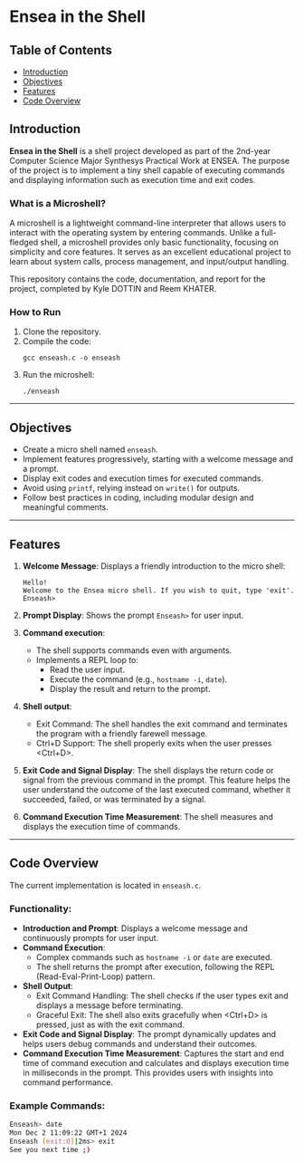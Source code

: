 # Ensea in the Shell

## Table of Contents
- [Introduction](#introduction)
- [Objectives](#objectives)
- [Features](#features)
- [Code Overview](#code-overview)

## Introduction
**Ensea in the Shell** is a shell project developed as part of the 2nd-year Computer Science Major Synthesys Practical Work at ENSEA. The purpose of the project is to implement a tiny shell capable of executing commands and displaying information such as execution time and exit codes.

### What is a Microshell?
A microshell is a lightweight command-line interpreter that allows users to interact with the operating system by entering commands. Unlike a full-fledged shell, a microshell provides only basic functionality, focusing on simplicity and core features. It serves as an excellent educational project to learn about system calls, process management, and input/output handling.

This repository contains the code, documentation, and report for the project, completed by Kyle DOTTIN and Reem KHATER. 

### How to Run
1. Clone the repository.
2. Compile the code:
   ```
   gcc enseash.c -o enseash
   ```
3. Run the microshell:
   ```
   ./enseash
   ```
   
---

## Objectives
- Create a micro shell named `enseash`.
- Implement features progressively, starting with a welcome message and a prompt.
- Display exit codes and execution times for executed commands.
- Avoid using `printf`, relying instead on `write()` for outputs.
- Follow best practices in coding, including modular design and meaningful comments. 

---

## Features

1. **Welcome Message**: Displays a friendly introduction to the micro shell:
     ```
     Hello!
     Welcome to the Ensea micro shell. If you wish to quit, type 'exit'.
     Enseash>
     ```
     
2. **Prompt Display**: Shows the prompt `Enseash>` for user input.
   
3. **Command execution**:
   - The shell supports commands even with arguments.
   - Implements a REPL loop to:
     - Read the user input.
     - Execute the command (e.g., `hostname -i`, `date`).
     - Display the result and return to the prompt.
    
4. **Shell output**:
   - Exit Command: The shell handles the exit command and terminates the program with a friendly farewell message.
   - Ctrl+D Support: The shell properly exits when the user presses <Ctrl+D>.

5. **Exit Code and Signal Display**:
The shell displays the return code or signal from the previous command in the prompt.
This feature helps the user understand the outcome of the last executed command, whether it succeeded, failed, or was terminated by a signal.

6. **Command Execution Time Measurement**: The shell measures and displays the execution time of commands. 

---

## Code Overview
The current implementation is located in `enseash.c`. 

### Functionality:
- **Introduction and Prompt**:
  Displays a welcome message and continuously prompts for user input.
- **Command Execution**:
  - Complex commands such as `hostname -i` or `date` are executed.  
  - The shell returns the prompt after execution, following the REPL (Read-Eval-Print-Loop) pattern.
- **Shell Output**:
  - Exit Command Handling: The shell checks if the user types exit and displays a message before terminating.
  - Graceful Exit: The shell also exits gracefully when <Ctrl+D> is pressed, just as with the exit command.
- **Exit Code and Signal Display**:
The prompt dynamically updates and helps users debug commands and understand their outcomes.
- **Command Execution Time Measurement**:
Captures the start and end time of command execution and calculates and displays execution time in milliseconds in the prompt. This provides users with insights into command performance.

### Example Commands:
```bash
Enseash> date
Mon Dec 2 11:09:22 GMT+1 2024
Enseash [exit:0]|2ms> exit
See you next time ;)
```

